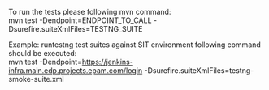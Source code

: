 To run the tests please following mvn command:  
mvn test -Dendpoint=ENDPOINT_TO_CALL -Dsurefire.suiteXmlFiles=TESTNG_SUITE  

Example: runtestng test suites against SIT environment following command should be executed:  
mvn test -Dendpoint=https://jenkins-infra.main.edp.projects.epam.com/login -Dsurefire.suiteXmlFiles=testng-smoke-suite.xml  
